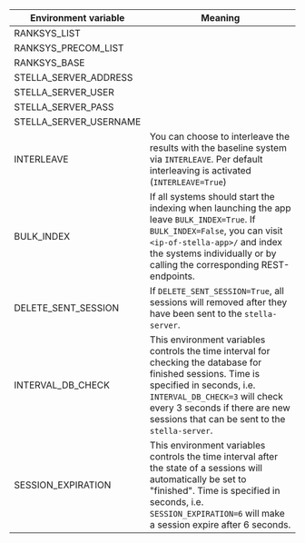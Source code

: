 | Environment variable | Meaning |
| --- | --- |
| RANKSYS_LIST | | 
| RANKSYS_PRECOM_LIST | | 
| RANKSYS_BASE | | 
| STELLA_SERVER_ADDRESS | | 
| STELLA_SERVER_USER | | 
| STELLA_SERVER_PASS | | 
| STELLA_SERVER_USERNAME | | 
| INTERLEAVE | You can choose to interleave the results with the baseline system via `INTERLEAVE`. Per default interleaving is activated (`INTERLEAVE=True`) | 
| BULK_INDEX | If all systems should start the indexing when launching the app leave `BULK_INDEX=True`. If `BULK_INDEX=False`, you can visit `<ip-of-stella-app>/` and index the systems individually or by calling the corresponding REST-endpoints. | 
| DELETE_SENT_SESSION | If `DELETE_SENT_SESSION=True`, all sessions will removed after they have been sent to the `stella-server`. | 
| INTERVAL_DB_CHECK | This environment variables controls the time interval for checking the database for finished sessions. Time is specified in seconds, i.e. `INTERVAL_DB_CHECK=3` will check every 3 seconds if there are new sessions that can be sent to the `stella-server`. | 
| SESSION_EXPIRATION | This environment variables controls the time interval after the state of a sessions will automatically be set to "finished". Time is specified in seconds, i.e. `SESSION_EXPIRATION=6` will make a session expire after 6 seconds. | 